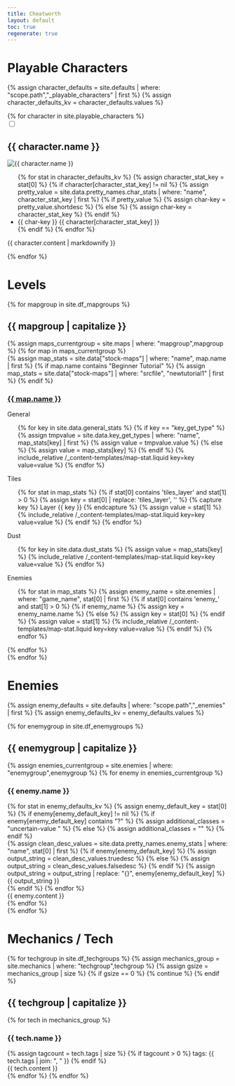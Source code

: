 ```yaml
---
title: Cheatworth
layout: default
toc: true
regenerate: true
---
```


Playable Characters
===

{% assign character_defaults = site.defaults | where: "scope.path","_playable_characters" | first %}
{% assign character_defaults_kv = character_defaults.values %}

<div id="characters">
{% for character in site.playable_characters %}
    <div class="character character-{{ character.name | slugify }}">
        <input type="checkbox" id="toggle-char-{{ character.name | slugify }}" class="unfolder">
        <label for="toggle-char-{{ character.name | slugify }}" class="toggle-label">
            <h2 id="character-{{ character.name | slugify }}">{{ character.name }}</h2>
            <div class="content">
	            <img src="assets/img/characters/{{ character.name | slugify }}.png" alt="{{ character.name }}" class="character-icon" >
                <ul id="charstats-{{ character.name | slugify }}" class="char-stats stats">
                    {% for stat in character_defaults_kv %}
                        {% assign character_stat_key = stat[0] %}
                        {% if character[character_stat_key] != nil %}
                            {% assign pretty_value = site.data.pretty_names.char_stats | where: "name", character_stat_key | first %}
                            {% if pretty_value %}
                                {% assign char-key = pretty_value.shortdesc %}
                            {% else %}
                                {% assign char-key = character_stat_key %}
                            {% endif %}
	                        <li class="character-stat character-stat-{{ character_stat_key }} stat">
	                            <span class="character-stat-key" title="{{ pretty_value.longdesc }}">{{ char-key }}</span>
	                            <span class="character-stat-value">{{ character[character_stat_key] }}</span>
	                        </li>
                        {% endif %}
                    {% endfor %}
                </ul>
                <div class="character-content">
                    <p>
                        {{ character.content | markdownify }}
                    </p>
                </div>
            </div>
        </label>
    </div>
{% endfor %}
</div>

Levels
===

<div id="maps">
{% for mapgroup in site.df_mapgroups %}
    <div class="maps-hub maps-{{ mapgroup }}">
        <h2 id="maps-{{ mapgroup | slugify }}">{{ mapgroup | capitalize }}</h2>
        <div class="maps-grouped compact">
            {% assign maps_currentgroup = site.maps | where: "mapgroup",mapgroup %} 
            {% for map in maps_currentgroup %}
                <div class="map-compact">
                    {% assign map_stats = site.data["stock-maps"] | where: "name", map.name | first %}
                    {% if map.name contains "Beginner Tutorial" %}
                        {% assign map_stats = site.data["stock-maps"] | where: "srcfile", "newtutorial1" | first %}
                    {% endif %}
                    <div class="heading">
                        <a href="dustforce://installPlay/0/{{ map_stats.srcfile | slugify }}">
                            <h3 id="maps-level-{{ map.name | slugify }}" class="maps-level-{{ map_stats.srcfile | slugify }}">
                                <span>{{ map.name }}</span>
                            </h3>
                        </a>
                        <div class="map-stats-section map-stats-general">
                            <div class="map-stats-heading">General</div>
                            <ul>
                                {% for key in site.data.general_stats %}
                                    {% if key == "key_get_type" %}
                                        {% assign tmpvalue = site.data.key_get_types | where: "name", map_stats[key] | first %}
                                        {% assign value = tmpvalue.value %}
                                    {% else %}
                                        {% assign value = map_stats[key] %}
                                    {% endif %}
                                    {% include_relative /_content-templates/map-stat.liquid key=key value=value  %}
                                {% endfor %}
                            </ul>
                        </div>
                    </div>
                    <div class="map-stats-section map-stats-layers">
                        <div class="map-stats-heading">Tiles</div>
                        <ul>
                            {% for stat in map_stats %}
                                {% if stat[0] contains 'tiles_layer' and stat[1] > 0 %}
                                    {% assign key = stat[0] | replace: 'tiles_layer', '' %}
                                    {% capture key %} Layer {{ key }} {% endcapture %}
                                    {% assign value = stat[1] %}
                                    {% include_relative /_content-templates/map-stat.liquid key=key value=value  %}
                                {% endif %}
                            {% endfor %}
                        </ul>
                    </div>
                    <div class="map-stats-section map-stats-dust">
                        <div class="map-stats-heading">Dust</div>
                        <ul>
                            {% for key in site.data.dust_stats %}
                                {% assign value = map_stats[key] %}
                                {% include_relative /_content-templates/map-stat.liquid key=key value=value  %}
                            {% endfor %}
                        </ul>
                    </div>
                    <div class="map-stats-section map-stats-enemies">
                        <div class="map-stats-heading">Enemies</div>
                        <ul>
                            {% for stat in map_stats %}
                                {% assign enemy_name = site.enemies | where: "game_name", stat[0] | first %}
                                {% if stat[0] contains 'enemy_' and stat[1] > 0 %}
                                    {% if enemy_name %}
                                        {% assign key = enemy_name.name %}
                                    {% else %}
                                        {% assign key = stat[0] %}
                                    {% endif %}
                                    {% assign value = stat[1] %}
                                    {% include_relative /_content-templates/map-stat.liquid key=key value=value %}
                                {% endif %}
                            {% endfor %}
                        </ul>
                    </div>
                </div>
            {% endfor %}
        </div>
    </div>
{% endfor %}
</div>

Enemies
===

{% assign enemy_defaults = site.defaults | where: "scope.path","_enemies" | first %}
{% assign enemy_defaults_kv = enemy_defaults.values %}

<div id="enemies">
{% for enemygroup in site.df_enemygroups %}
    <div class="enemies-{{ enemygroup }}">
        <h2 id="{{ enemygroup }}-enemies">{{ enemygroup | capitalize }}</h2>
        <div class="enemies-grouped">
            {% assign enemies_currentgroup = site.enemies | where: "enemygroup",enemygroup %}
            {% for enemy in enemies_currentgroup %}
                <div class="enemy">
                    <h3 id="enemy-{{ enemy.name | slugify }}">{{ enemy.name }}</h3>
                    <div class="enemy-stats stats">
                        {% for stat in enemy_defaults_kv %}
                            {% assign enemy_default_key = stat[0] %}
                            {% if enemy[enemy_default_key] != nil %}
                                {% if enemy[enemy_default_key] contains "?" %}
                                    {% assign additional_classes = "uncertain-value " %}
                                {% else %}
                                    {% assign additional_classes = "" %}
                                {% endif %}
                                <div class="enemy-stat stat-{{ stat[0] }} stat {{ additional_classes }}">
                                    {% assign clean_desc_values = site.data.pretty_names.enemy_stats | where: "name", stat[0] | first %}
                                    {% if enemy[enemy_default_key] %}
                                        {% assign output_string = clean_desc_values.truedesc %}
                                    {% else %}
                                        {% assign output_string = clean_desc_values.falsedesc %}
                                    {% endif %}
                                    {% assign output_string = output_string | replace: "{}", enemy[enemy_default_key] %}
                                    {{ output_string }}
                                </div>
                            {% endif %}
                        {% endfor %}
                    </div>
                    <div class="enemy-content">
                        {{ enemy.content }}
                    </div>
                </div>
            {% endfor %}
        </div>
    </div>
{% endfor %}
</div>

Mechanics / Tech
===

<div id="tech">
{% for techgroup in site.df_techgroups %}
    {% assign mechanics_group = site.mechanics | where: "techgroup",techgroup %}
    {% assign gsize = mechanics_group | size %}
    {% if gsize == 0 %}
        {% continue %}
    {% endif %}
    <span><h2 id="{{ techgroup }}-tech">{{ techgroup | capitalize }}</h2></span>
    {% for tech in mechanics_group %}
        <div class="tech-{{ tech.name | slugify }}">
            <div class="tech-header">
                <h3 id="{{ tech.name | slugify }}">{{ tech.name }}</h3>
                {% assign tagcount = tech.tags | size %}
                {% if tagcount > 0 %}
                    <span class="tags">
                        <span class="tagprefix">
                            tags:
                        </span>
                        <span>
                            {{ tech.tags | join: ", " }}
                        </span>
                    </span>
                {% endif %}
            </div>
            <div class="tech-content">{{ tech.content }}</div>
        </div>
    {% endfor %}
{% endfor %}
</div>

